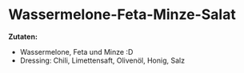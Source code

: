 # Wassermelone-Feta-Minze-Salat

**Zutaten:**

- Wassermelone, Feta und Minze :D
- Dressing: Chili, Limettensaft, Olivenöl, Honig, Salz
